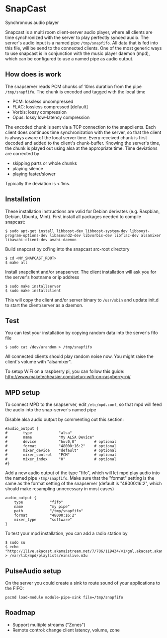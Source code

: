 SnapCast
========

Synchronous audio player

Snapcast is a multi room client-server audio player, where all clients are time synchronized with the server to play perfectly synced audio.
The server's audio input is a named pipe `/tmp/snapfifo`. All data that is fed into this file, will be send to the connected clients. One of the most generic ways to use snapcast is in conjunction with the music player daemon (mpd), which can be configured to use a named pipe as audio output.

How does is work
----------------
The snapserver reads PCM chunks of 10ms duration from the pipe `/tmp/snapfifo`. The chunk is encoded and tagged with the local time
* PCM: lossless uncompressed
* FLAC: lossless compressed [default]
* Vorbis: lossy compression
* Opus: lossy low-latency compression

The encoded chunk is sent via a TCP connection to the snapclients.
Each client does continuos time synchronization with the server, so that the client is always aware of the local server time.
Every received chunk is first decoded and added to the client's chunk-buffer. Knowing the server's time, the chunk is played out using alsa at the appropriate time. Time deviations are corrected by
* skipping parts or whole chunks
* playing silence
* playing faster/slower

Typically the deviation is < 1ms.

Installation
------------
These installation instructions are valid for Debian derivates (e.g. Raspbian, Debian, Ubuntu, Mint).
First install all packages needed to compile snapcast:

    $ sudo apt-get install libboost-dev libboost-system-dev libboost-program-options-dev libasound2-dev libvorbis-dev libflac-dev alsamixer libavahi-client-dev avahi-daemon

Build snapcast by cd'ing into the snapcast src-root directory

    $ cd <MY_SNAPCAST_ROOT>
    $ make all

Install snapclient and/or snapserver. The client installation will ask you for the server's hostname or ip address

    $ sudo make installserver
    $ sudo make installclient

This will copy the client and/or server binary to `/usr/sbin` and update init.d to start the client/server as a daemon.


Test
----
You can test your installation by copying random data into the server's fifo file

    $ sudo cat /dev/urandom > /tmp/snapfifo

All connected clients should play random noise now. You might raise the client's volume with "alsamixer".


To setup WiFi on a raspberry pi, you can follow this guide:
http://www.maketecheasier.com/setup-wifi-on-raspberry-pi/


MPD setup
---------
To connect MPD to the snapserver, edit `/etc/mpd.conf`, so that mpd will feed the audio into the snap-server's named pipe

Disable alsa audio output by commenting out this section:

    #audio_output {
    #       type            "alsa"
    #       name            "My ALSA Device"
    #       device          "hw:0,0"        # optional
    #       format          "48000:16:2"    # optional
    #       mixer_device    "default"       # optional
    #       mixer_control   "PCM"           # optional
    #       mixer_index     "0"             # optional
    #}

Add a new audio output of the type "fifo", which will let mpd play audio into the named pipe `/tmp/snapfifo`.
Make sure that the "format" setting is the same as the format setting of the snapserver (default is "48000:16:2", which should make resampling unnecessary in most cases)

    audio_output {
        type            "fifo"
        name            "my pipe"
        path            "/tmp/snapfifo"
        format          "48000:16:2"
        mixer_type      "software"
    }

To test your mpd installation, you can add a radio station by

    $ sudo su
    $ echo "http://1live.akacast.akamaistream.net/7/706/119434/v1/gnl.akacast.akamaistream.net/1live" > /var/lib/mpd/playlists/einslive.m3u

PulseAudio setup
----------------
On the server you could create a sink to route sound of your applications to the FIFO:
```
pacmd load-module module-pipe-sink file=/tmp/snapfifo
```

Roadmap
-------
* Support multiple streams ("Zones")
* Remote control: change client latency, volume, zone
